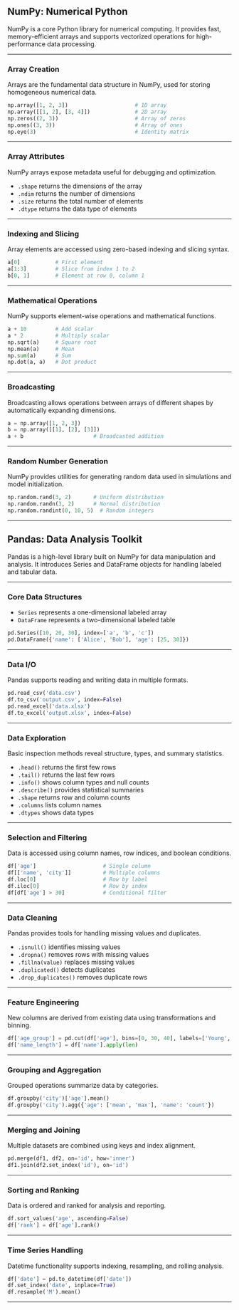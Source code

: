 
##  NumPy: Numerical Python

NumPy is a core Python library for numerical computing. It provides fast, memory-efficient arrays and supports vectorized operations for high-performance data processing.

---

###  Array Creation

Arrays are the fundamental data structure in NumPy, used for storing homogeneous numerical data.

```python
np.array([1, 2, 3])                     # 1D array  
np.array([[1, 2], [3, 4]])              # 2D array  
np.zeros((2, 3))                        # Array of zeros  
np.ones((3, 3))                         # Array of ones  
np.eye(3)                               # Identity matrix  
```

---

###  Array Attributes

NumPy arrays expose metadata useful for debugging and optimization.

- `.shape` returns the dimensions of the array  
- `.ndim` returns the number of dimensions  
- `.size` returns the total number of elements  
- `.dtype` returns the data type of elements  

---

###  Indexing and Slicing

Array elements are accessed using zero-based indexing and slicing syntax.

```python
a[0]           # First element  
a[1:3]         # Slice from index 1 to 2  
b[0, 1]        # Element at row 0, column 1  
```

---

###  Mathematical Operations

NumPy supports element-wise operations and mathematical functions.

```python
a + 10         # Add scalar  
a * 2          # Multiply scalar  
np.sqrt(a)     # Square root  
np.mean(a)     # Mean  
np.sum(a)      # Sum  
np.dot(a, a)   # Dot product  
```

---

###  Broadcasting

Broadcasting allows operations between arrays of different shapes by automatically expanding dimensions.

```python
a = np.array([1, 2, 3])  
b = np.array([[1], [2], [3]])  
a + b                      # Broadcasted addition  
```

---

###  Random Number Generation

NumPy provides utilities for generating random data used in simulations and model initialization.

```python
np.random.rand(3, 2)       # Uniform distribution  
np.random.randn(3, 2)      # Normal distribution  
np.random.randint(0, 10, 5)  # Random integers  
```

---

## Pandas: Data Analysis Toolkit

Pandas is a high-level library built on NumPy for data manipulation and analysis. It introduces Series and DataFrame objects for handling labeled and tabular data.

---

###  Core Data Structures

- `Series` represents a one-dimensional labeled array  
- `DataFrame` represents a two-dimensional labeled table  

```python
pd.Series([10, 20, 30], index=['a', 'b', 'c'])  
pd.DataFrame({'name': ['Alice', 'Bob'], 'age': [25, 30]})  
```

---

###  Data I/O

Pandas supports reading and writing data in multiple formats.

```python
pd.read_csv('data.csv')  
df.to_csv('output.csv', index=False)  
pd.read_excel('data.xlsx')  
df.to_excel('output.xlsx', index=False)  
```

---

###  Data Exploration

Basic inspection methods reveal structure, types, and summary statistics.

- `.head()` returns the first few rows  
- `.tail()` returns the last few rows  
- `.info()` shows column types and null counts  
- `.describe()` provides statistical summaries  
- `.shape` returns row and column counts  
- `.columns` lists column names  
- `.dtypes` shows data types  

---

###  Selection and Filtering

Data is accessed using column names, row indices, and boolean conditions.

```python
df['age']                     # Single column  
df[['name', 'city']]          # Multiple columns  
df.loc[0]                     # Row by label  
df.iloc[0]                    # Row by index  
df[df['age'] > 30]            # Conditional filter  
```

---

###  Data Cleaning

Pandas provides tools for handling missing values and duplicates.

- `.isnull()` identifies missing values  
- `.dropna()` removes rows with missing values  
- `.fillna(value)` replaces missing values  
- `.duplicated()` detects duplicates  
- `.drop_duplicates()` removes duplicate rows  

---

###  Feature Engineering

New columns are derived from existing data using transformations and binning.

```python
df['age_group'] = pd.cut(df['age'], bins=[0, 30, 40], labels=['Young', 'Mid'])  
df['name_length'] = df['name'].apply(len)  
```

---

###  Grouping and Aggregation

Grouped operations summarize data by categories.

```python
df.groupby('city')['age'].mean()  
df.groupby('city').agg({'age': ['mean', 'max'], 'name': 'count'})  
```

---

###  Merging and Joining

Multiple datasets are combined using keys and index alignment.

```python
pd.merge(df1, df2, on='id', how='inner')  
df1.join(df2.set_index('id'), on='id')  
```

---

###  Sorting and Ranking

Data is ordered and ranked for analysis and reporting.

```python
df.sort_values('age', ascending=False)  
df['rank'] = df['age'].rank()  
```

---

###  Time Series Handling

Datetime functionality supports indexing, resampling, and rolling analysis.

```python
df['date'] = pd.to_datetime(df['date'])  
df.set_index('date', inplace=True)  
df.resample('M').mean()  
```

---
